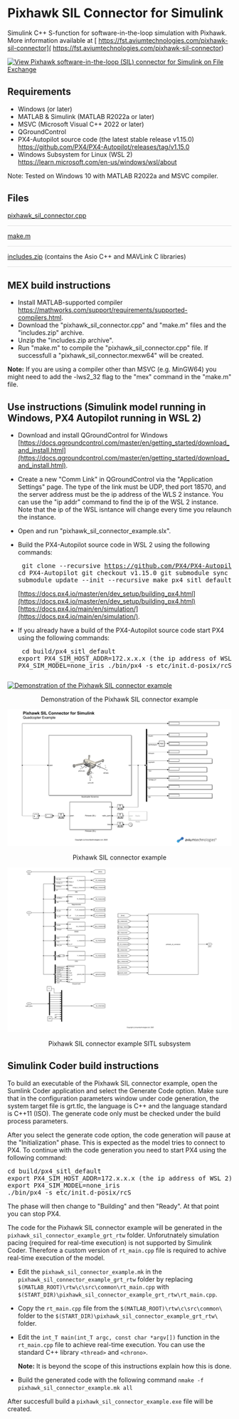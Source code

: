 # Pixhawk SIL Connector for Simulink

Simulink C++ S-function for software-in-the-loop simulation with Pixhawk. More information available at [
https://fst.aviumtechnologies.com/pixhawk-sil-connector](
https://fst.aviumtechnologies.com/pixhawk-sil-connector)

[![View Pixhawk software-in-the-loop (SIL) connector for Simulink on File Exchange](https://www.mathworks.com/matlabcentral/images/matlab-file-exchange.svg)](https://uk.mathworks.com/matlabcentral/fileexchange/114320-pixhawk-software-in-the-loop-sil-connector-for-simulink)

## Requirements

- Windows (or later)
- MATLAB & Simulink (MATLAB R2022a or later)
- MSVC (Microsoft Visual C++ 2022 or later)
- QGroundControl
- PX4-Autopilot source code (the latest stable release v1.15.0) \
https://github.com/PX4/PX4-Autopilot/releases/tag/v1.15.0
- Windows Subsystem for Linux (WSL 2) \
https://learn.microsoft.com/en-us/windows/wsl/about

Note: Tested on Windows 10 with MATLAB R2022a and MSVC compiler.

## Files

[pixhawk_sil_connector.cpp](https://github.com/aviumtechnologies/pixhawk-sil-connector/blob/master/pixhawk_sil_connector.cpp)
<div style="height:1px; background-color:rgba(0,0,0,0.12);"></div>

[make.m](https://github.com/aviumtechnologies/pixhawk-sil-connector/blob/master/make.m)
<div style="height:1px; background-color:rgba(0,0,0,0.12);"></div>

[includes.zip](https://github.com/aviumtechnologies/pixhawk-sil-connector/blob/master/includes.zip) (contains the Asio C++ and MAVLink C libraries)
<div style="height:1px; background-color:rgba(0,0,0,0.12);"></div>

## MEX build instructions

-  Install MATLAB-supported compiler  
https://mathworks.com/support/requirements/supported-compilers.html.
-  Download the "pixhawk_sil_connector.cpp" and "make.m" files and the "includes.zip" archive.
-  Unzip the "includes.zip archive".
-  Run "make.m" to compile the "pixhawk_sil_connector.cpp" file. If successfull a "pixhawk_sil_connector.mexw64" will be created.

**Note:** If you are using a compiler other than MSVC (e.g. MinGW64) you might need to add the -lws2_32 flag to the "mex" command in the "make.m" file.

## Use instructions (Simulink model running in Windows, PX4 Autopilot running in WSL 2)

- Download and install QGroundControl for Windows [https://docs.qgroundcontrol.com/master/en/getting_started/download_and_install.html](https://docs.qgroundcontrol.com/master/en/getting_started/download_and_install.html).
- Create a new "Comm Link" in QGroundControl via the "Application Settings" page. The type of the link must be UDP, thed port 18570, and the server address must be the ip address of the WLS 2 instance. You can use the "ip addr" command to find the ip of the WSL 2 instance. Note that the ip of the WSL  isntance will change every time you relaunch the instance.
- Open and run "pixhawk_sil_connector_example.slx".
- Build the PX4-Autopilot source code in WSL 2 using the following commands:  <pre>
git clone --recursive https://github.com/PX4/PX4-Autopilot
cd PX4-Autopilot
git checkout v1.15.0
git submodule sync --recursive
git submodule update --init --recursive
make px4_sitl_default</pre>  [https://docs.px4.io/master/en/dev_setup/building_px4.html](https://docs.px4.io/master/en/dev_setup/building_px4.html) \
[https://docs.px4.io/main/en/simulation/](https://docs.px4.io/main/en/simulation/).


- If you already have a build of the PX4-Autopilot source code start PX4 using the following commands: <pre>
cd build/px4_sitl_default
export PX4_SIM_HOST_ADDR=172.x.x.x (the ip address of WSL 2)
export PX4_SIM_MODEL=none_iris
./bin/px4 -s etc/init.d-posix/rcS
</pre>

[![Demonstration of the Pixhawk SIL connector example](https://i.ytimg.com/vi/9y0QYBQ-L3I/maxresdefault.jpg)](https://youtu.be/9y0QYBQ-L3I)

<p align="center">Demonstration of the Pixhawk SIL connector example</p>

![Pixhawk SIL connector example](pixhawk_sil_connector_example.png)

<p align="center">Pixhawk SIL connector example</p>

![Pixhawk SIL connector sensors](pixhawk_sil_connector_example_sensors.png)

<p align="center">Pixhawk SIL connector example SITL subsystem</p>

## Simulink Coder build instructions

To build an executable of the Pixhawk SIL connector example, open the Sumlink Coder application and select the Generate Code option. Make sure that in the configuration parameters window under code generation, the system target file is grt.tlc, the language is C++ and the language standard is C++11 (ISO). The generate code only must be checked under the build process parameters. 

After you select the generate code option, the code generation will pause at the "Initialization" phase. This is expected as the model tries to connect to PX4. To continue with the code generation you need to start PX4 using the following command:

<pre>
cd build/px4_sitl_default
export PX4_SIM_HOST_ADDR=172.x.x.x (the ip address of WSL 2)
export PX4_SIM_MODEL=none_iris
./bin/px4 -s etc/init.d-posix/rcS</pre>

The phase will then change to "Building" and then "Ready". At that point you can stop PX4. 

The code for the Pixhawk SIL connector example will be generated in the `pixhawk_sil_connector_example_grt_rtw` folder. Unforutnately simulation pacing (required for real-time execution) is not supported by Simulink Coder. Therefore a custom version of `rt_main.cpp` file is required to achive real-time execution of the model.

- Edit the `pixhawk_sil_connector_example.mk` in the `pixhawk_sil_connector_example_grt_rtw` folder by replacing `$(MATLAB_ROOT)\rtw\c\src\common\rt_main.cpp` with `$(START_DIR)\pixhawk_sil_connector_example_grt_rtw\rt_main.cpp`.
- Copy the `rt_main.cpp` file from the `$(MATLAB_ROOT)\rtw\c\src\common\` folder to the `$(START_DIR)\pixhawk_sil_connector_example_grt_rtw\` folder.
- Edit the `int_T main(int_T argc, const char *argv[])` function in the `rt_main.cpp` file to achieve real-time execution. You can use the standard C++ library `<thread>` and `<chrono>`. 

    **Note:** It is beyond the scope of this instructions explain how this is done.
- Build the generated code with the following command `nmake -f pixhawk_sil_connector_example.mk all`

After succesfull build a `pixhawk_sil_connector_example.exe` file will be created.
